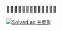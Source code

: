 ### 🐣🐥🐣🐥🐣🐥🐣🐥🐣🐥🐣🐥🐣
[![Solved.ac
프로필](http://mazassumnida.wtf/api/v2/generate_badge?boj=orihehe)](https://solved.ac/orihehe)
